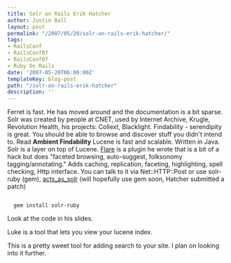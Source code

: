 ```yaml
---
title: Solr on Rails Erik Hatcher
author: Justin Ball
layout: post
permalink: "/2007/05/20/solr-on-rails-erik-hatcher/"
tags:
- RailsConf
- RailsConf07
- RailsConf07
- Ruby On Rails
date: '2007-05-20T06:00:00Z'
templateKey: blog-post
path: "/solr-on-rails-erik-hatcher"
description: ''
---
```


Ferret is fast.  He has moved around and the documentation is a bit sparse.
Solr was created by people at CNET, used by Internet Archive, Krugle, Revolution Health, his projects: Collext, Blacklight.
Findability - serendipity is great.  You should be able to browse and discover stuff you didn't intend to.
Read <strong>Ambient Findability</strong>
Lucene is fast and scalable.  Written in Java.
Solr is a layer on top of Lucene.
<a href="http://wiki.apache.org/solr/Flare">Flare</a> is a plugin he wrote that is a bit of a hack but does "faceted browsing, auto-suggest, folksonomy tagging/annotating."
Adds caching, replication, faceting, highlighting, spell checking, Http interface.
You can talk to it via Net::HTTP::Post or use solr-ruby (gem), <a href="http://acts_as_solr.railsfreaks.com/">acts_as_solr</a> (will hopefully use gem soon, Hatcher submitted a patch)
<pre><code class="ruby">
  gem install solr-ruby
</pre></code>

Look at the code in his slides.

Luke is a tool that lets you view your lucene index.

This is a pretty sweet tool for adding search to your site.  I plan on looking into it further.

